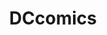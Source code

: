 ---
title: DCcomics
crosslinks:
- comicreadingorders
- theflash
- DC_Cinematic
- DC_Shazam
- Marvel
- SonofBatman
- respectthreads
- superman
- FlashTV
- Deathstroke
- WonderWoman
- BookofOA
- IAmA
- Gamingcirclejerk
- movies
- moviescirclejerk
- BatmanArkham
- HailCorporate
---